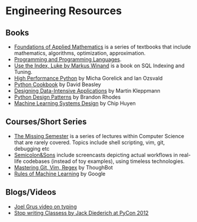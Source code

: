 # Engineering Resources 
## Books
- [Foundations of Applied Mathematics](https://foundations-of-applied-mathematics.github.io/) is a series of textbooks that include mathematics, algorithms, optimization, approximation. 
- [Programming and Programming Languages](https://papl.cs.brown.edu/2020/). 
- [Use the Index, Luke by Markus Winand](https://use-the-index-luke.com/) is a book on SQL Indexing and Tuning.
- [High Performance Python](https://www.oreilly.com/library/view/high-performance-python/9781492055013/) by Micha Gorelick and Ian Ozsvald
- [Python Cookbook](https://www.oreilly.com/library/view/python-cookbook-3rd/9781449357337/) by David Beasley
- [Designing Data-Intensive Applications](https://www.oreilly.com/library/view/designing-data-intensive-applications/9781491903063/) by Martin Kleppmann
- [Python Design Patterns](https://python-patterns.guide/) by Brandon Rhodes
- [Machine Learning Systems Design](https://github.com/chiphuyen/machine-learning-systems-design) by Chip Huyen


## Courses/Short Series
- [The Missing Semester](https://missing.csail.mit.edu/) is a series of lectures within Computer Science that are rarely covered. Topics include shell scripting, vim, git, debugging etc 
- [Semicolon&Sons](https://www.semicolonandsons.com/) include screencasts depicting actual workflows in real-life codebases (instead of toy examples), using timeless technologies. 
- [Mastering Git, Vim, Regex](https://thoughtbot.com/upcase/workflow) by ThoughBot
- [Rules of Machine Learning](https://developers.google.com/machine-learning/guides/rules-of-ml/) by Google

## Blogs/Videos
- [Joel Grus video on typing](https://www.youtube.com/watch?v=o64FV-ez6Gw)
- [Stop writing Classess by Jack Diederich at PyCon 2012](https://www.youtube.com/watch?v=o9pEzgHorH0)


